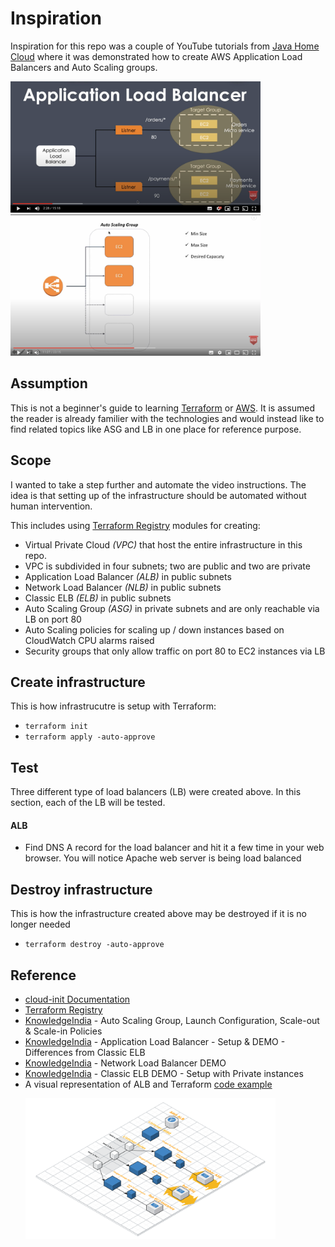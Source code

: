 # Inspiration

Inspiration for this repo was a couple of YouTube tutorials from [Java Home Cloud](https://www.youtube.com/javahomecloud) where it was demonstrated how to create AWS Application Load Balancers and Auto Scaling groups.

<p align="left">
  <a href="https://youtu.be/WLu41jAYjYk">
    <img src="./pics/alb.png" alt="Java Home Cloud - AWS Application Load Balancer" style="width: 400px;"/>
  </a>
  <a href="https://youtu.be/JM1hfA9xBAc">
    <img src="./pics/asg.png" alt="Java Home Cloud - AWS Auto Scaling group" style="width: 400px;"/>
  </a>
</p>

## Assumption

This is not a beginner's guide to learning [Terraform](https://www.terraform.io/) or [AWS](https://aws.amazon.com/). It is assumed the reader is already familier with the technologies and would instead like to find related topics like ASG and LB in one place for reference purpose.

## Scope

I wanted to take a step further and automate the video instructions. The idea is that setting up of the infrastructure should be automated without human intervention. 

This includes using [Terraform Registry](https://registry.terraform.io/) modules for creating:

- Virtual Private Cloud _(VPC)_ that host the entire infrastructure in this repo.
- VPC is subdivided in four subnets; two are public and two are private
- Application Load Balancer _(ALB)_ in public subnets
- Network Load Balancer _(NLB)_ in public subnets
- Classic ELB _(ELB)_ in public subnets
- Auto Scaling Group _(ASG)_ in private subnets and are only reachable via LB on port 80
- Auto Scaling policies for scaling up / down instances based on CloudWatch CPU alarms raised
- Security groups that only allow traffic on port 80 to EC2 instances via LB

## Create infrastructure

This is how infrastrucutre is setup with Terraform:

- `terraform init`
- `terraform apply -auto-approve`

## Test

Three different type of load balancers (LB) were created above. In this section, each of the LB will be tested.

#### ALB
- Find DNS A record for the load balancer and hit it a few time in your web browser. You will notice Apache web server is being load balanced

## Destroy infrastructure

This is how the infrastructure created above may be destroyed if it is no longer needed

- `terraform destroy -auto-approve`

## Reference

- [cloud-init Documentation](https://cloudinit.readthedocs.io/)
- [Terraform Registry](https://registry.terraform.io/)
- [KnowledgeIndia](https://youtu.be/bhobfyQ9SSE) - Auto Scaling Group, Launch Configuration, Scale-out & Scale-in Policies
- [KnowledgeIndia](https://youtu.be/OKnd03nxu3k) - Application Load Balancer - Setup & DEMO - Differences from Classic ELB
- [KnowledgeIndia](https://youtu.be/WRUA370p7jE) - Network Load Balancer DEMO 
- [KnowledgeIndia](https://youtu.be/txTPrM5proQ) - Classic ELB DEMO - Setup with Private instances
-  A visual representation of ALB and Terraform [code example](https://medium.com/cognitoiq/terraform-and-aws-application-load-balancers-62a6f8592bcf) <p align="left"><a href="https://medium.com/cognitoiq/terraform-and-aws-application-load-balancers-62a6f8592bcf">
    <img src="./pics/alb_map.png" alt="Terraform and AWS Application Load Balancers" style="width: 400px;"/>
  </a></p>